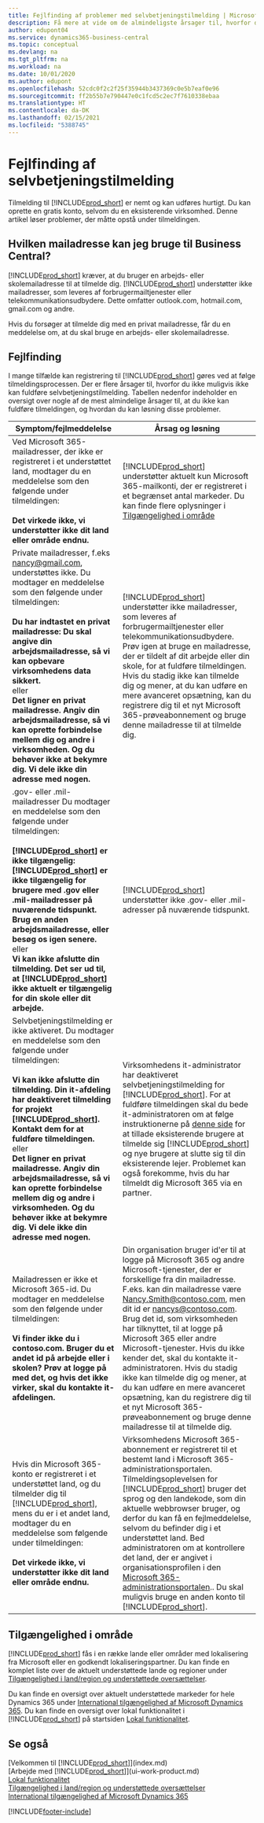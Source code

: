 ```yaml
---
title: Fejlfinding af problemer med selvbetjeningstilmelding | Microsoft Docs
description: Få mere at vide om de almindeligste årsager til, hvorfor du muligvis ikke kan fuldføre tilmeldingen til Business Central, og hvordan du løser problemet.
author: edupont04
ms.service: dynamics365-business-central
ms.topic: conceptual
ms.devlang: na
ms.tgt_pltfrm: na
ms.workload: na
ms.date: 10/01/2020
ms.author: edupont
ms.openlocfilehash: 52cdc0f2c2f25f35944b3437369c0e5b7eaf0e96
ms.sourcegitcommit: ff2b55b7e790447e0c1fcd5c2ec7f7610338ebaa
ms.translationtype: HT
ms.contentlocale: da-DK
ms.lasthandoff: 02/15/2021
ms.locfileid: "5388745"
---
```

# <a name="troubleshooting-self-service-sign-up"></a>Fejlfinding af selvbetjeningstilmelding
Tilmelding til [!INCLUDE[prod_short](includes/prod_short.md)] er nemt og kan udføres hurtigt. Du kan oprette en gratis konto, selvom du en eksisterende virksomhed. Denne artikel løser problemer, der måtte opstå under tilmeldingen.

## <a name="what-email-address-can-i-use-with-business-central"></a>Hvilken mailadresse kan jeg bruge til Business Central?
[!INCLUDE[prod_short](includes/prod_short.md)] kræver, at du bruger en arbejds- eller skolemailadresse til at tilmelde dig. [!INCLUDE[prod_short](includes/prod_short.md)] understøtter ikke mailadresser, som leveres af forbrugermailtjenester eller telekommunikationsudbydere. Dette omfatter outlook.com, hotmail.com, gmail.com og andre.

Hvis du forsøger at tilmelde dig med en privat mailadresse, får du en meddelelse om, at du skal bruge en arbejds- eller skolemailadresse.

## <a name="troubleshooting"></a>Fejlfinding
I mange tilfælde kan registrering til [!INCLUDE[prod_short](includes/prod_short.md)] gøres ved at følge tilmeldingsprocessen. Der er flere årsager til, hvorfor du ikke muligvis ikke kan fuldføre selvbetjeningstilmelding. Tabellen nedenfor indeholder en oversigt over nogle af de mest almindelige årsager til, at du ikke kan fuldføre tilmeldingen, og hvordan du kan løsning disse problemer.

| Symptom/fejlmeddelelse | Årsag og løsning |
| --------------------- | -------------------- |
| Ved Microsoft 365-mailadresser, der ikke er registreret i et understøttet land, modtager du en meddelelse som den følgende under tilmeldingen:<br /><br />**Det virkede ikke, vi understøtter ikke dit land eller område endnu.** |[!INCLUDE[prod_short](includes/prod_short.md)] understøtter aktuelt kun Microsoft 365-mailkonti, der er registreret i et begrænset antal markeder. Du kan finde flere oplysninger i [Tilgængelighed i område](#regional-availability) |
| Private mailadresser, f.eks nancy@gmail.com, understøttes ikke. Du modtager en meddelelse som den følgende under tilmeldingen:<br /><br />**Du har indtastet en privat mailadresse: Du skal angive din arbejdsmailadresse, så vi kan opbevare virksomhedens data sikkert.**<br> eller <br> **Det ligner en privat mailadresse. Angiv din arbejdsmailadresse, så vi kan oprette forbindelse mellem dig og andre i virksomheden. Og du behøver ikke at bekymre dig. Vi dele ikke din adresse med nogen.** |[!INCLUDE[prod_short](includes/prod_short.md)] understøtter ikke mailadresser, som leveres af forbrugermailtjenester eller telekommunikationsudbydere. Prøv igen at bruge en mailadresse, der er tildelt af dit arbejde eller din skole, for at fuldføre tilmeldingen. Hvis du stadig ikke kan tilmelde dig og mener, at du kan udføre en mere avanceret opsætning, kan du registrere dig til et nyt Microsoft 365-prøveabonnement og bruge denne mailadresse til at tilmelde dig. |
| .gov- eller .mil-mailadresser Du modtager en meddelelse som den følgende under tilmeldingen:<br /><br />**[!INCLUDE[prod_short](includes/prod_short.md)] er ikke tilgængelig: [!INCLUDE[prod_short](includes/prod_short.md)] er ikke tilgængelig for brugere med .gov eller .mil-mailadresser på nuværende tidspunkt. Brug en anden arbejdsmailadresse, eller besøg os igen senere.** <br>eller <br>**Vi kan ikke afslutte din tilmelding. Det ser ud til, at [!INCLUDE[prod_short](includes/prod_short.md)] ikke aktuelt er tilgængelig for din skole eller dit arbejde.** |[!INCLUDE[prod_short](includes/prod_short.md)] understøtter ikke .gov- eller .mil-adresser på nuværende tidspunkt. |
| Selvbetjeningstilmelding er ikke aktiveret. Du modtager en meddelelse som den følgende under tilmeldingen:<br /><br />**Vi kan ikke afslutte din tilmelding. Din it-afdeling har deaktiveret tilmelding for projekt [!INCLUDE[prod_short](includes/prod_short.md)]. Kontakt dem for at fuldføre tilmeldingen.** <br>eller <br> **Det ligner en privat mailadresse. Angiv din arbejdsmailadresse, så vi kan oprette forbindelse mellem dig og andre i virksomheden. Og du behøver ikke at bekymre dig. Vi dele ikke din adresse med nogen.** |Virksomhedens it-administrator har deaktiveret selvbetjeningstilmelding for [!INCLUDE[prod_short](includes/prod_short.md)]. For at fuldføre tilmeldingen skal du bede it-administratoren om at følge instruktionerne på [denne side](/dynamics365/business-central/dev-itpro/developer/devenv-business-central-manage-selfservice-signups) for at tillade eksisterende brugere at tilmelde sig [!INCLUDE[prod_short](includes/prod_short.md)] og nye brugere at slutte sig til din eksisterende lejer. Problemet kan også forekomme, hvis du har tilmeldt dig Microsoft 365 via en partner. |
| Mailadressen er ikke et Microsoft 365-id. Du modtager en meddelelse som den følgende under tilmeldingen:<br /><br />**Vi finder ikke du i contoso.com. Bruger du et andet id på arbejde eller i skolen? Prøv at logge på med det, og hvis det ikke virker, skal du kontakte it-afdelingen.** |Din organisation bruger id'er til at logge på Microsoft 365 og andre Microsoft-tjenester, der er forskellige fra din mailadresse. F.eks. kan din mailadresse være Nancy.Smith@contoso.com, men dit id er nancys@contoso.com. Brug det id, som virksomheden har tilknyttet, til at logge på Microsoft 365 eller andre Microsoft-tjenester. Hvis du ikke kender det, skal du kontakte it-administratoren. Hvis du stadig ikke kan tilmelde dig og mener, at du kan udføre en mere avanceret opsætning, kan du registrere dig til et nyt Microsoft 365-prøveabonnement og bruge denne mailadresse til at tilmelde dig. |
| Hvis din Microsoft 365-konto er registreret i et understøttet land, og du tilmelder dig til [!INCLUDE[prod_short](includes/prod_short.md)], mens du er i et andet land, modtager du en meddelelse som følgende under tilmeldingen:<br /><br />**Det virkede ikke, vi understøtter ikke dit land eller område endnu.**| Virksomhedens Microsoft 365-abonnement er registreret til et bestemt land i Microsoft 365-administrationsportalen. Tilmeldingsoplevelsen for [!INCLUDE[prod_short](includes/prod_short.md)] bruger det sprog og den landekode, som din aktuelle webbrowser bruger, og derfor du kan få en fejlmeddelelse, selvom du befinder dig i et understøttet land. Bed administratoren om at kontrollere det land, der er angivet i organisationsprofilen i den [Microsoft 365-administrationsportalen](https://portal.office.com/adminportal/home#/companyprofile).. Du skal muligvis bruge en anden konto til [!INCLUDE[prod_short](includes/prod_short.md)].|

## <a name="regional-availability"></a>Tilgængelighed i område

[!INCLUDE[prod_short](includes/prod_short.md)] fås i en række lande eller områder med lokalisering fra Microsoft eller en godkendt lokaliseringspartner. Du kan finde en komplet liste over de aktuelt understøttede lande og regioner under [Tilgængelighed i land/region og understøttede oversættelser](/dynamics365/business-central/dev-itpro/compliance/apptest-countries-and-translations?toc=/dynamics365/business-central/toc.json).  

Du kan finde en oversigt over aktuelt understøttede markeder for hele Dynamics 365 under [International tilgængelighed af Microsoft Dynamics 365](/dynamics365/get-started/availability). Du kan finde en oversigt over lokal funktionalitet i [!INCLUDE[prod_short](includes/prod_short.md)] på startsiden [Lokal funktionalitet](about-localization.md).  

## <a name="see-also"></a>Se også

[Velkommen til [!INCLUDE[prod_short](includes/prod_long.md)]](index.md)  
[Arbejde med [!INCLUDE[prod_short](includes/prod_short.md)]](ui-work-product.md)  
[Lokal funktionalitet](about-localization.md)  
[Tilgængelighed i land/region og understøttede oversættelser](/dynamics365/business-central/dev-itpro/compliance/apptest-countries-and-translations?toc=/dynamics365/business-central/toc.json)  
[International tilgængelighed af Microsoft Dynamics 365](/dynamics365/get-started/availability)  


[!INCLUDE[footer-include](includes/footer-banner.md)]